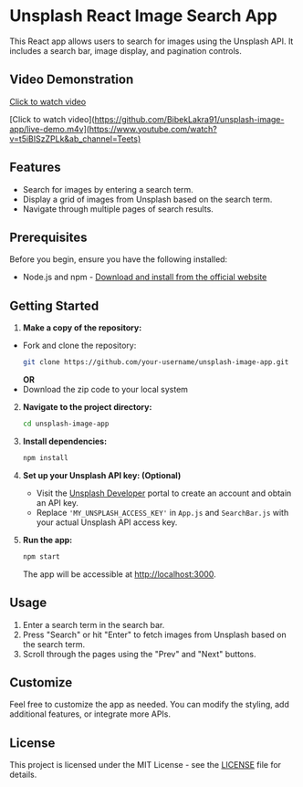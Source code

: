 # Unsplash React Image Search App

This React app allows users to search for images using the Unsplash API. It includes a search bar, image display, and pagination controls.

## Video Demonstration

[Click to watch video](https://www.youtube.com/watch?v=t5iBISzZPLk&ab_channel=Teets)

[Click to watch video](https://github.com/BibekLakra91/unsplash-image-app/live-demo.m4v](https://www.youtube.com/watch?v=t5iBISzZPLk&ab_channel=Teets)


## Features

- Search for images by entering a search term.
- Display a grid of images from Unsplash based on the search term.
- Navigate through multiple pages of search results.

## Prerequisites

Before you begin, ensure you have the following installed:

- Node.js and npm - [Download and install from the official website](https://nodejs.org/)

## Getting Started

1. **Make a copy of the repository:**
- Fork and clone the repository:
   ```bash
   git clone https://github.com/your-username/unsplash-image-app.git
   ```
   **OR** 
- Download the zip code to your local system
2. **Navigate to the project directory:**

   ```bash
   cd unsplash-image-app
   ```

3. **Install dependencies:**

   ```bash
   npm install
   ```

4. **Set up your Unsplash API key: (Optional)**

   - Visit the [Unsplash Developer](https://unsplash.com/developers) portal to create an account and obtain an API key.
   - Replace `'MY_UNSPLASH_ACCESS_KEY'` in `App.js` and `SearchBar.js` with your actual Unsplash API access key.

5. **Run the app:**

   ```bash
   npm start
   ```

   The app will be accessible at [http://localhost:3000](http://localhost:3000).

## Usage

1. Enter a search term in the search bar.
2. Press "Search" or hit "Enter" to fetch images from Unsplash based on the search term.
3. Scroll through the pages using the "Prev" and "Next" buttons.

## Customize

Feel free to customize the app as needed. You can modify the styling, add additional features, or integrate more APIs.

## License

This project is licensed under the MIT License - see the [LICENSE](LICENSE) file for details.


